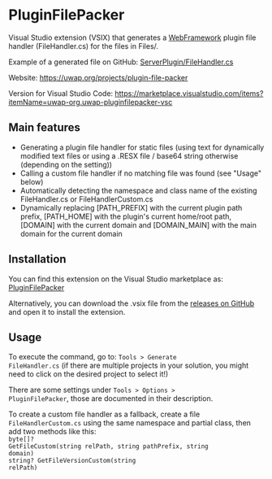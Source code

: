 # PluginFilePacker
Visual Studio extension (VSIX) that generates a [WebFramework](https://uwap.org/projects/webframework) plugin file handler (FileHandler.cs) for the files in Files/.

Example of a generated file on GitHub: [ServerPlugin/FileHandler.cs](https://github.com/pmpwsk/ServerPlugin/blob/master/FileHandler.cs)

Website: https://uwap.org/projects/plugin-file-packer

Version for Visual Studio Code: https://marketplace.visualstudio.com/items?itemName=uwap-org.uwap-pluginfilepacker-vsc

## Main features
- Generating a plugin file handler for static files (using text for dynamically modified text files or using a .RESX file / base64 string otherwise (depending on the setting))
- Calling a custom file handler if no matching file was found (see "Usage" below)
- Automatically detecting the namespace and class name of the existing FileHandler.cs or FileHandlerCustom.cs
- Dynamically replacing [PATH_PREFIX] with the current plugin path prefix, [PATH_HOME] with the plugin's current home/root path, [DOMAIN] with the current domain and [DOMAIN_MAIN] with the main domain for the current domain

## Installation
You can find this extension on the Visual Studio marketplace as: [PluginFilePacker](https://marketplace.visualstudio.com/items?itemName=uwap-org.uwap-PluginFilePacker)

Alternatively, you can download the .vsix file from the [releases on GitHub](https://github.com/pmpwsk/PluginFilePacker/releases) and open it to install the extension.

## Usage
To execute the command, go to: <code>Tools > Generate FileHandler.cs</code> (if there are multiple projects in your solution, you might need to click on the desired project to select it!)

There are some settings under <code>Tools > Options > PluginFilePacker</code>, those are documented in their description.

To create a custom file handler as a fallback, create a file <code>FileHandlerCustom.cs</code> using the same namespace and partial class, then add two methods like this:<br/><code>byte[]? GetFileCustom(string relPath, string pathPrefix, string domain)</code><br/><code>string? GetFileVersionCustom(string relPath)</code>

